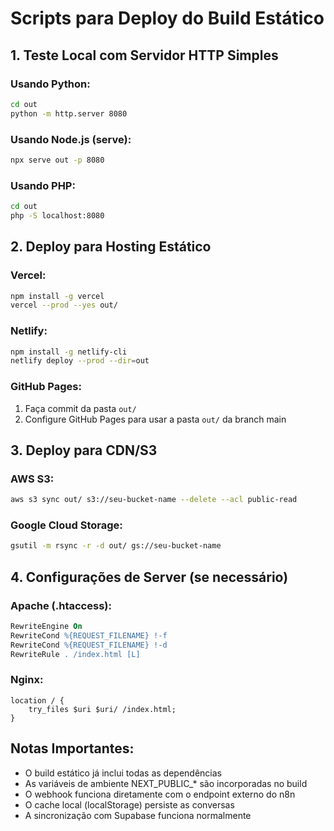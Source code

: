 # Scripts para Deploy do Build Estático

## 1. Teste Local com Servidor HTTP Simples

### Usando Python:
```bash
cd out
python -m http.server 8080
```

### Usando Node.js (serve):
```bash
npx serve out -p 8080
```

### Usando PHP:
```bash
cd out  
php -S localhost:8080
```

## 2. Deploy para Hosting Estático

### Vercel:
```bash
npm install -g vercel
vercel --prod --yes out/
```

### Netlify:
```bash
npm install -g netlify-cli
netlify deploy --prod --dir=out
```

### GitHub Pages:
1. Faça commit da pasta `out/`
2. Configure GitHub Pages para usar a pasta `out/` da branch main

## 3. Deploy para CDN/S3

### AWS S3:
```bash
aws s3 sync out/ s3://seu-bucket-name --delete --acl public-read
```

### Google Cloud Storage:
```bash
gsutil -m rsync -r -d out/ gs://seu-bucket-name
```

## 4. Configurações de Server (se necessário)

### Apache (.htaccess):
```apache
RewriteEngine On
RewriteCond %{REQUEST_FILENAME} !-f
RewriteCond %{REQUEST_FILENAME} !-d
RewriteRule . /index.html [L]
```

### Nginx:
```nginx
location / {
    try_files $uri $uri/ /index.html;
}
```

## Notas Importantes:

- O build estático já inclui todas as dependências
- As variáveis de ambiente NEXT_PUBLIC_* são incorporadas no build
- O webhook funciona diretamente com o endpoint externo do n8n
- O cache local (localStorage) persiste as conversas
- A sincronização com Supabase funciona normalmente
